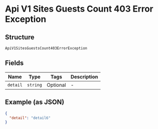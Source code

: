 
# Api V1 Sites Guests Count 403 Error Exception

## Structure

`ApiV1SitesGuestsCount403ErrorException`

## Fields

| Name | Type | Tags | Description |
|  --- | --- | --- | --- |
| `detail` | `string` | Optional | - |

## Example (as JSON)

```json
{
  "detail": "detail6"
}
```

